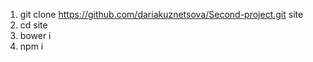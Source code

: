 <!-- Инструкция -->

1. git clone https://github.com/dariakuznetsova/Second-project.git site
2. cd site
3. bower i
4. npm i